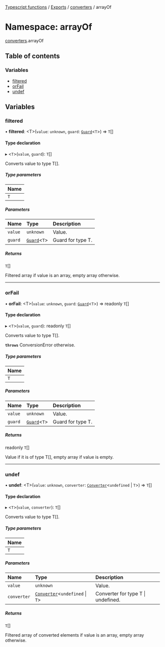 [Typescript functions](../index.md) / [Exports](../modules.md) / [converters](converters.md) / arrayOf

# Namespace: arrayOf

[converters](converters.md).arrayOf

## Table of contents

### Variables

- [filtered](converters.arrayOf.md#filtered)
- [orFail](converters.arrayOf.md#orfail)
- [undef](converters.arrayOf.md#undef)

## Variables

### filtered

• **filtered**: <T\>(`value`: `unknown`, `guard`: [`Guard`](../interfaces/guards.Guard.md)<`T`\>) => `T`[]

#### Type declaration

▸ <`T`\>(`value`, `guard`): `T`[]

Converts value to type T[].

##### Type parameters

| Name |
| :------ |
| `T` |

##### Parameters

| Name | Type | Description |
| :------ | :------ | :------ |
| `value` | `unknown` | Value. |
| `guard` | [`Guard`](../interfaces/guards.Guard.md)<`T`\> | Guard for type T. |

##### Returns

`T`[]

Filtered array if value is an array, empty array otherwise.

___

### orFail

• **orFail**: <T\>(`value`: `unknown`, `guard`: [`Guard`](../interfaces/guards.Guard.md)<`T`\>) => readonly `T`[]

#### Type declaration

▸ <`T`\>(`value`, `guard`): readonly `T`[]

Converts value to type T[].

**`throws`** ConversionError otherwise.

##### Type parameters

| Name |
| :------ |
| `T` |

##### Parameters

| Name | Type | Description |
| :------ | :------ | :------ |
| `value` | `unknown` | Value. |
| `guard` | [`Guard`](../interfaces/guards.Guard.md)<`T`\> | Guard for type T. |

##### Returns

readonly `T`[]

Value if it is of type T[], empty array if value is empty.

___

### undef

• **undef**: <T\>(`value`: `unknown`, `converter`: [`Converter`](../interfaces/converters.Converter.md)<`undefined` \| `T`\>) => `T`[]

#### Type declaration

▸ <`T`\>(`value`, `converter`): `T`[]

Converts value to type T[].

##### Type parameters

| Name |
| :------ |
| `T` |

##### Parameters

| Name | Type | Description |
| :------ | :------ | :------ |
| `value` | `unknown` | Value. |
| `converter` | [`Converter`](../interfaces/converters.Converter.md)<`undefined` \| `T`\> | Converter for type T \| undefined. |

##### Returns

`T`[]

Filtered array of converted elements if value is an array, empty array otherwise.
